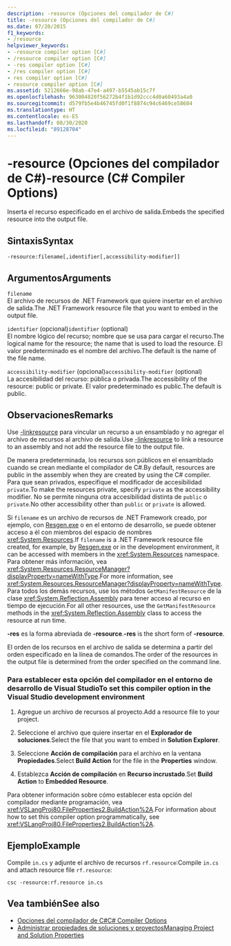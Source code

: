 ```yaml
---
description: -resource (Opciones del compilador de C#)
title: -resource (Opciones del compilador de C#)
ms.date: 07/20/2015
f1_keywords:
- /resource
helpviewer_keywords:
- -resource compiler option [C#]
- /resource compiler option [C#]
- -res compiler option [C#]
- /res compiler option [C#]
- res compiler option [C#]
- resource compiler option [C#]
ms.assetid: 5212666e-98ab-47e4-a497-b5545ab15c7f
ms.openlocfilehash: 963004820f56272b4f1b1d92ccc4d0a60493a4a0
ms.sourcegitcommit: d579fb5e4b46745fd0f1f8874c94c6469ce58604
ms.translationtype: HT
ms.contentlocale: es-ES
ms.lasthandoff: 08/30/2020
ms.locfileid: "89128704"
---
```

# <a name="-resource-c-compiler-options"></a><span data-ttu-id="9ac46-103">-resource (Opciones del compilador de C#)</span><span class="sxs-lookup"><span data-stu-id="9ac46-103">-resource (C# Compiler Options)</span></span>
<span data-ttu-id="9ac46-104">Inserta el recurso especificado en el archivo de salida.</span><span class="sxs-lookup"><span data-stu-id="9ac46-104">Embeds the specified resource into the output file.</span></span>  
  
## <a name="syntax"></a><span data-ttu-id="9ac46-105">Sintaxis</span><span class="sxs-lookup"><span data-stu-id="9ac46-105">Syntax</span></span>  
  
```console  
-resource:filename[,identifier[,accessibility-modifier]]  
```  
  
## <a name="arguments"></a><span data-ttu-id="9ac46-106">Argumentos</span><span class="sxs-lookup"><span data-stu-id="9ac46-106">Arguments</span></span>  
 `filename`  
 <span data-ttu-id="9ac46-107">El archivo de recursos de .NET Framework que quiere insertar en el archivo de salida.</span><span class="sxs-lookup"><span data-stu-id="9ac46-107">The .NET Framework resource file that you want to embed in the output file.</span></span>  
  
 <span data-ttu-id="9ac46-108">`identifier` (opcional)</span><span class="sxs-lookup"><span data-stu-id="9ac46-108">`identifier` (optional)</span></span>  
 <span data-ttu-id="9ac46-109">El nombre lógico del recurso; nombre que se usa para cargar el recurso.</span><span class="sxs-lookup"><span data-stu-id="9ac46-109">The logical name for the resource; the name that is used to load the resource.</span></span> <span data-ttu-id="9ac46-110">El valor predeterminado es el nombre del archivo.</span><span class="sxs-lookup"><span data-stu-id="9ac46-110">The default is the name of the file name.</span></span>  
  
 <span data-ttu-id="9ac46-111">`accessibility-modifier` (opcional)</span><span class="sxs-lookup"><span data-stu-id="9ac46-111">`accessibility-modifier` (optional)</span></span>  
 <span data-ttu-id="9ac46-112">La accesibilidad del recurso: pública o privada.</span><span class="sxs-lookup"><span data-stu-id="9ac46-112">The accessibility of the resource: public or private.</span></span> <span data-ttu-id="9ac46-113">El valor predeterminado es public.</span><span class="sxs-lookup"><span data-stu-id="9ac46-113">The default is public.</span></span>  
  
## <a name="remarks"></a><span data-ttu-id="9ac46-114">Observaciones</span><span class="sxs-lookup"><span data-stu-id="9ac46-114">Remarks</span></span>  
 <span data-ttu-id="9ac46-115">Use [-linkresource](./linkresource-compiler-option.md) para vincular un recurso a un ensamblado y no agregar el archivo de recursos al archivo de salida.</span><span class="sxs-lookup"><span data-stu-id="9ac46-115">Use [-linkresource](./linkresource-compiler-option.md) to link a resource to an assembly and not add the resource file to the output file.</span></span>  
  
 <span data-ttu-id="9ac46-116">De manera predeterminada, los recursos son públicos en el ensamblado cuando se crean mediante el compilador de C#.</span><span class="sxs-lookup"><span data-stu-id="9ac46-116">By default, resources are public in the assembly when they are created by using the C# compiler.</span></span> <span data-ttu-id="9ac46-117">Para que sean privados, especifique el modificador de accesibilidad `private`.</span><span class="sxs-lookup"><span data-stu-id="9ac46-117">To make the resources private, specify `private` as the accessibility modifier.</span></span> <span data-ttu-id="9ac46-118">No se permite ninguna otra accesibilidad distinta de `public` o `private`.</span><span class="sxs-lookup"><span data-stu-id="9ac46-118">No other accessibility other than `public` or `private` is allowed.</span></span>  
  
 <span data-ttu-id="9ac46-119">Si `filename` es un archivo de recursos de .NET Framework creado, por ejemplo, con [Resgen.exe](../../../framework/tools/resgen-exe-resource-file-generator.md) o en el entorno de desarrollo, se puede obtener acceso a él con miembros del espacio de nombres <xref:System.Resources>.</span><span class="sxs-lookup"><span data-stu-id="9ac46-119">If `filename` is a .NET Framework resource file created, for example, by [Resgen.exe](../../../framework/tools/resgen-exe-resource-file-generator.md) or in the development environment, it can be accessed with members in the <xref:System.Resources> namespace.</span></span> <span data-ttu-id="9ac46-120">Para obtener más información, vea <xref:System.Resources.ResourceManager?displayProperty=nameWithType>.</span><span class="sxs-lookup"><span data-stu-id="9ac46-120">For more information, see <xref:System.Resources.ResourceManager?displayProperty=nameWithType>.</span></span> <span data-ttu-id="9ac46-121">Para todos los demás recursos, use los métodos `GetManifestResource` de la clase <xref:System.Reflection.Assembly> para tener acceso al recurso en tiempo de ejecución.</span><span class="sxs-lookup"><span data-stu-id="9ac46-121">For all other resources, use the `GetManifestResource` methods in the <xref:System.Reflection.Assembly> class to access the resource at run time.</span></span>  
  
 <span data-ttu-id="9ac46-122">**-res** es la forma abreviada de **-resource**.</span><span class="sxs-lookup"><span data-stu-id="9ac46-122">**-res** is the short form of **-resource**.</span></span>  
  
 <span data-ttu-id="9ac46-123">El orden de los recursos en el archivo de salida se determina a partir del orden especificado en la línea de comandos.</span><span class="sxs-lookup"><span data-stu-id="9ac46-123">The order of the resources in the output file is determined from the order specified on the command line.</span></span>  
  
### <a name="to-set-this-compiler-option-in-the-visual-studio-development-environment"></a><span data-ttu-id="9ac46-124">Para establecer esta opción del compilador en el entorno de desarrollo de Visual Studio</span><span class="sxs-lookup"><span data-stu-id="9ac46-124">To set this compiler option in the Visual Studio development environment</span></span>  
  
1. <span data-ttu-id="9ac46-125">Agregue un archivo de recursos al proyecto.</span><span class="sxs-lookup"><span data-stu-id="9ac46-125">Add a resource file to your project.</span></span>  
  
2. <span data-ttu-id="9ac46-126">Seleccione el archivo que quiere insertar en el **Explorador de soluciones**.</span><span class="sxs-lookup"><span data-stu-id="9ac46-126">Select the file that you want to embed in **Solution Explorer**.</span></span>  
  
3. <span data-ttu-id="9ac46-127">Seleccione **Acción de compilación** para el archivo en la ventana **Propiedades**.</span><span class="sxs-lookup"><span data-stu-id="9ac46-127">Select **Build Action** for the file in the **Properties** window.</span></span>  
  
4. <span data-ttu-id="9ac46-128">Establezca **Acción de compilación** en **Recurso incrustado**.</span><span class="sxs-lookup"><span data-stu-id="9ac46-128">Set **Build Action** to **Embedded Resource**.</span></span>  
  
 <span data-ttu-id="9ac46-129">Para obtener información sobre cómo establecer esta opción del compilador mediante programación, vea <xref:VSLangProj80.FileProperties2.BuildAction%2A>.</span><span class="sxs-lookup"><span data-stu-id="9ac46-129">For information about how to set this compiler option programmatically, see <xref:VSLangProj80.FileProperties2.BuildAction%2A>.</span></span>  
  
## <a name="example"></a><span data-ttu-id="9ac46-130">Ejemplo</span><span class="sxs-lookup"><span data-stu-id="9ac46-130">Example</span></span>  
 <span data-ttu-id="9ac46-131">Compile `in.cs` y adjunte el archivo de recursos `rf.resource`:</span><span class="sxs-lookup"><span data-stu-id="9ac46-131">Compile `in.cs` and attach resource file `rf.resource`:</span></span>  
  
```console  
csc -resource:rf.resource in.cs  
```  
  
## <a name="see-also"></a><span data-ttu-id="9ac46-132">Vea también</span><span class="sxs-lookup"><span data-stu-id="9ac46-132">See also</span></span>

- [<span data-ttu-id="9ac46-133">Opciones del compilador de C#</span><span class="sxs-lookup"><span data-stu-id="9ac46-133">C# Compiler Options</span></span>](./index.md)
- [<span data-ttu-id="9ac46-134">Administrar propiedades de soluciones y proyectos</span><span class="sxs-lookup"><span data-stu-id="9ac46-134">Managing Project and Solution Properties</span></span>](/visualstudio/ide/managing-project-and-solution-properties)

